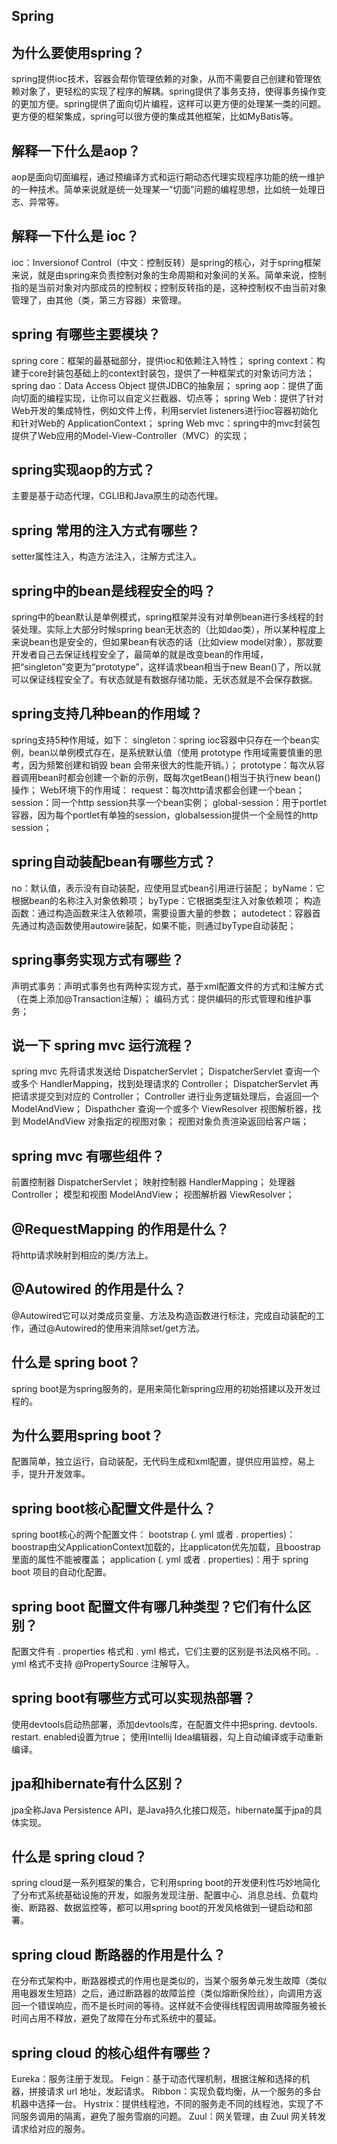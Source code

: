 ## Spring

## 为什么要使用spring？
spring提供ioc技术，容器会帮你管理依赖的对象，从而不需要自己创建和管理依赖对象了，更轻松的实现了程序的解耦。spring提供了事务支持，使得事务操作变的更加方便。spring提供了面向切片编程，这样可以更方便的处理某一类的问题。更方便的框架集成，spring可以很方便的集成其他框架，比如MyBatis等。

## 解释一下什么是aop？
aop是面向切面编程，通过预编译方式和运行期动态代理实现程序功能的统一维护的一种技术。简单来说就是统一处理某一“切面”问题的编程思想，比如统一处理日志、异常等。

## 解释一下什么是 ioc？
ioc：Inversionof Control（中文：控制反转）是spring的核心，对于spring框架来说，就是由spring来负责控制对象的生命周期和对象间的关系。简单来说，控制指的是当前对象对内部成员的控制权；控制反转指的是，这种控制权不由当前对象管理了，由其他（类，第三方容器）来管理。

## spring 有哪些主要模块？
spring core：框架的最基础部分，提供ioc和依赖注入特性；
spring context：构建于core封装包基础上的context封装包，提供了一种框架式的对象访问方法；
spring dao：Data Access Object 提供JDBC的抽象层；
spring aop：提供了面向切面的编程实现，让你可以自定义拦截器、切点等；
spring Web：提供了针对Web开发的集成特性，例如文件上传，利用servlet listeners进行ioc容器初始化和针对Web的 ApplicationContext；
spring Web mvc：spring中的mvc封装包提供了Web应用的Model-View-Controller（MVC）的实现；

## spring实现aop的方式？
主要是基于动态代理，CGLIB和Java原生的动态代理。

## spring 常用的注入方式有哪些？
setter属性注入，构造方法注入，注解方式注入。

## spring中的bean是线程安全的吗？
spring中的bean默认是单例模式，spring框架并没有对单例bean进行多线程的封装处理。实际上大部分时候spring bean无状态的（比如dao类），所以某种程度上来说bean也是安全的，但如果bean有状态的话（比如view model对象），那就要开发者自己去保证线程安全了，最简单的就是改变bean的作用域，把“singleton”变更为“prototype”，这样请求bean相当于new Bean()了，所以就可以保证线程安全了。有状态就是有数据存储功能，无状态就是不会保存数据。

## spring支持几种bean的作用域？
spring支持5种作用域，如下：
singleton：spring ioc容器中只存在一个bean实例，bean以单例模式存在，是系统默认值（使用 prototype 作用域需要慎重的思考，因为频繁创建和销毁 bean 会带来很大的性能开销。）；
prototype：每次从容器调用bean时都会创建一个新的示例，既每次getBean()相当于执行new bean()操作；
Web环境下的作用域：
request：每次http请求都会创建一个bean；
session：同一个http session共享一个bean实例；
global-session：用于portlet容器，因为每个portlet有单独的session，globalsession提供一个全局性的http session；

## spring自动装配bean有哪些方式？
no：默认值，表示没有自动装配，应使用显式bean引用进行装配；
byName：它根据bean的名称注入对象依赖项；
byType：它根据类型注入对象依赖项；
构造函数：通过构造函数来注入依赖项，需要设置大量的参数；
autodetect：容器首先通过构造函数使用autowire装配，如果不能，则通过byType自动装配；

## spring事务实现方式有哪些？
声明式事务：声明式事务也有两种实现方式，基于xml配置文件的方式和注解方式（在类上添加@Transaction注解）；
编码方式：提供编码的形式管理和维护事务；

## 说一下 spring mvc 运行流程？
spring mvc 先将请求发送给 DispatcherServlet；
DispatcherServlet 查询一个或多个 HandlerMapping，找到处理请求的 Controller；
DispatcherServlet 再把请求提交到对应的 Controller；
Controller 进行业务逻辑处理后，会返回一个ModelAndView；
Dispathcher 查询一个或多个 ViewResolver 视图解析器，找到 ModelAndView 对象指定的视图对象；
视图对象负责渲染返回给客户端；

## spring mvc 有哪些组件？
前置控制器 DispatcherServlet；
映射控制器 HandlerMapping；
处理器 Controller；
模型和视图 ModelAndView；
视图解析器 ViewResolver；

## @RequestMapping 的作用是什么？
将http请求映射到相应的类/方法上。

## @Autowired 的作用是什么？
@Autowired它可以对类成员变量、方法及构造函数进行标注，完成自动装配的工作，通过@Autowired的使用来消除set/get方法。

## 什么是 spring boot？
spring boot是为spring服务的，是用来简化新spring应用的初始搭建以及开发过程的。

## 为什么要用spring boot？
配置简单，独立运行，自动装配，无代码生成和xml配置，提供应用监控，易上手，提升开发效率。

## spring boot核心配置文件是什么？
spring boot核心的两个配置文件：
bootstrap (. yml 或者 . properties)：boostrap由父ApplicationContext加载的，比applicaton优先加载，且boostrap里面的属性不能被覆盖；
application (. yml 或者 . properties)：用于 spring boot 项目的自动化配置。

## spring boot 配置文件有哪几种类型？它们有什么区别？
配置文件有 . properties 格式和 . yml 格式，它们主要的区别是书法风格不同。. yml 格式不支持 @PropertySource 注解导入。

## spring boot有哪些方式可以实现热部署？
使用devtools启动热部署，添加devtools库，在配置文件中把spring. devtools. restart. enabled设置为true；
使用Intellij Idea编辑器，勾上自动编译或手动重新编译。

## jpa和hibernate有什么区别？
jpa全称Java Persistence API，是Java持久化接口规范，hibernate属于jpa的具体实现。

## 什么是 spring cloud？
spring cloud是一系列框架的集合，它利用spring boot的开发便利性巧妙地简化了分布式系统基础设施的开发，如服务发现注册、配置中心、消息总线、负载均衡、断路器、数据监控等，都可以用spring boot的开发风格做到一键启动和部署。

## spring cloud 断路器的作用是什么？
在分布式架构中，断路器模式的作用也是类似的，当某个服务单元发生故障（类似用电器发生短路）之后，通过断路器的故障监控（类似熔断保险丝），向调用方返回一个错误响应，而不是长时间的等待。这样就不会使得线程因调用故障服务被长时间占用不释放，避免了故障在分布式系统中的蔓延。

## spring cloud 的核心组件有哪些？
Eureka：服务注册于发现。
Feign：基于动态代理机制，根据注解和选择的机器，拼接请求 url 地址，发起请求。
Ribbon：实现负载均衡，从一个服务的多台机器中选择一台。
Hystrix：提供线程池，不同的服务走不同的线程池，实现了不同服务调用的隔离，避免了服务雪崩的问题。
Zuul：网关管理，由 Zuul 网关转发请求给对应的服务。
